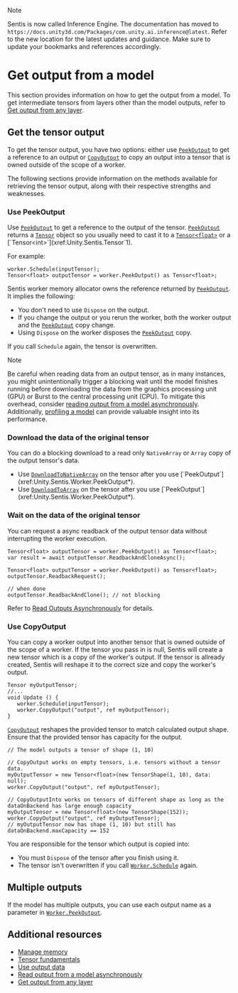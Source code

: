 > [!NOTE]
> Sentis is now called Inference Engine. The documentation has moved to `https://docs.unity3d.com/Packages/com.unity.ai.inference@latest`. Refer to the new location for the latest updates and guidance. Make sure to update your bookmarks and references accordingly.

# Get output from a model

This section provides information on how to get the output from a model. To get intermediate tensors from layers other than the model outputs, refer to [Get output from any layer](profile-a-model.md#get-output-from-any-layer).

## Get the tensor output

To get the tensor output, you have two options: either use [`PeekOutput`](xref:Unity.Sentis.Worker.PeekOutput*) to get a reference to an output or [`CopyOutput`](xref:Unity.Sentis.Worker.CopyOutput*) to copy an output into a tensor that is owned outside of the scope of a worker.

The following sections provide information on the methods available for retrieving the tensor output, along with their respective strengths and weaknesses.

### Use PeekOutput

Use [`PeekOutput`](xref:Unity.Sentis.Worker.PeekOutput*) to get a reference to the output of the tensor. [`PeekOutput`](xref:Unity.Sentis.Worker.PeekOutput*) returns a [`Tensor`](xref:Unity.Sentis.Tensor) object so you usually need to cast it to a [`Tensor<float>`](xref:Unity.Sentis.Tensor`1) or a [`Tensor<int>`](xref:Unity.Sentis.Tensor`1).

For example:

```
worker.Schedule(inputTensor);
Tensor<float> outputTensor = worker.PeekOutput() as Tensor<float>;
```

Sentis worker memory allocator owns the reference returned by [`PeekOutput`](xref:Unity.Sentis.Worker.PeekOutput*). It implies the following:

- You don't need to use `Dispose` on the output.
- If you change the output or you rerun the worker, both the worker output and the [`PeekOutput`](xref:Unity.Sentis.Worker.PeekOutput*) copy change.
- Using `Dispose` on the worker disposes the [`PeekOutput`](xref:Unity.Sentis.Worker.PeekOutput*) copy.

If you call `Schedule` again, the tensor is overwritten.

> [!NOTE]
> Be careful when reading data from an output tensor, as in many instances, you might unintentionally trigger a blocking wait until the model finishes running before downloading the data from the graphics processing unit (GPU) or Burst to the central processing unit (CPU). To mitigate this overhead, consider [reading output from a model asynchronously](read-output-async.md). Additionally, [profiling a model](profile-a-model.md) can provide valuable insight into its performance.

### Download the data of the original tensor

You can do a blocking download to a read only `NativeArray` or `Array` copy of the output tensor's data.

* Use [`DownloadToNativeArray`](xref:Unity.Sentis.Tensor`1.DownloadToNativeArray*) on the tensor after you use [`PeekOutput`](xref:Unity.Sentis.Worker.PeekOutput*).
* Use [`DownloadToArray`](xref:Unity.Sentis.Tensor`1.DownloadToArray*) on the tensor after you use [`PeekOutput`](xref:Unity.Sentis.Worker.PeekOutput*).

### Wait on the data of the original tensor

You can request a async readback of the output tensor data without interrupting the worker execution.
```
Tensor<float> outputTensor = worker.PeekOutput() as Tensor<float>;
var result = await outputTensor.ReadbackAndCloneAsync();
```
```
Tensor<float> outputTensor = worker.PeekOutput() as Tensor<float>;
outputTensor.ReadbackRequest();

// when done
outputTensor.ReadbackAndClone(); // not blocking
```

Refer to [Read Outputs Asynchronously](read-output-async.md) for details.

### Use CopyOutput

You can copy a worker output into another tensor that is owned outside of the scope of a worker.
If the tensor you pass in is null, Sentis will create a new tensor which is a copy of the worker's output. If the tensor is allready created, Sentis will reshape it to the correct size and copy the worker's output.

```
Tensor myOutputTensor;
//...
void Update () {
   worker.Schedule(inputTensor);
   worker.CopyOutput("output", ref myOutputTensor);
}
```

[`CopyOutput`](xref:Unity.Sentis.Worker.CopyOutput*) reshapes the provided tensor to match calculated output shape. Ensure that the provided tensor has capacity for the output.

```
// The model outputs a tensor of shape (1, 10)

// CopyOutput works on empty tensors, i.e. tensors without a tensor data.
myOutputTensor = new Tensor<float>(new TensorShape(1, 10), data: null);
worker.CopyOutput("output", ref myOutputTensor);

// CopyOutputInto works on tensors of different shape as long as the dataOnBackend has large enough capacity
myOutputTensor = new Tensor<float>(new TensorShape(152));
worker.CopyOutput("output", ref myOutputTensor);
// myOutputTensor now has shape (1, 10) but still has dataOnBackend.maxCapacity == 152
```

You are responsible for the tensor which output is copied into:

* You must `Dispose` of the tensor after you finish using it.
* The tensor isn't overwritten if you call [`Worker.Schedule`](xref:Unity.Sentis.Worker.Schedule*) again.

## Multiple outputs

If the model has multiple outputs, you can use each output name as a parameter in [`Worker.PeekOutput`](xref:Unity.Sentis.Worker.PeekOutput(string)).

## Additional resources

- [Manage memory](manage-memory.md)
- [Tensor fundamentals](tensor-fundamentals.md)
- [Use output data](use-model-output.md)
- [Read output from a model asynchronously](read-output-async.md)
- [Get output from any layer](profile-a-model.md#get-output-from-any-layer)
